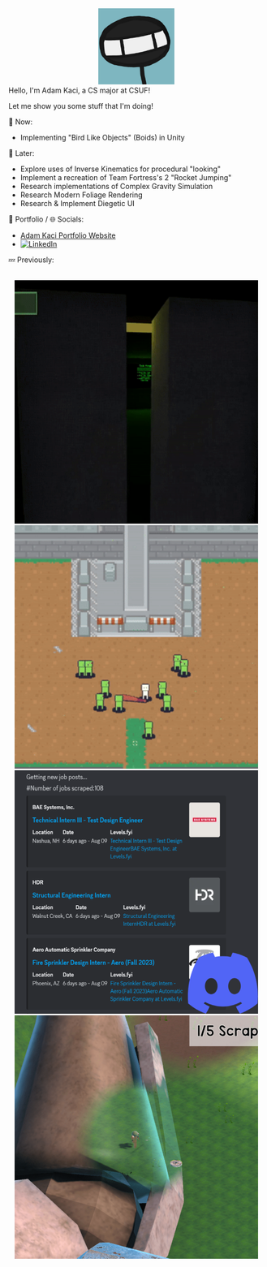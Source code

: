 <div align="center">
<img src="Images/Stickguy.png" width="150">
</div>
Hello, I'm Adam Kaci, a CS major at CSUF!

Let me show you some stuff that I'm doing!

:speech_balloon: Now:
- Implementing "Bird Like Objects" (Boids) in Unity

:thought_balloon: Later:
- Explore uses of Inverse Kinematics for procedural "looking"
- Implement a recreation of Team Fortress's 2 "Rocket Jumping"
- Research implementations of Complex Gravity Simulation
- Research Modern Foliage Rendering
- Research & Implement Diegetic UI

📝 Portfolio / 🌐 Socials:
- <a href = "https://adamkaciportfolio.myportfolio.com/work"> Adam Kaci Portfolio Website</a> </br>
- [![LinkedIn](https://img.shields.io/badge/-LinkedIn-0077B5?style=flat&logo=linkedin&logoColor=white)](https://www.linkedin.com/in/adam-kaci-70694a24b/) </br>

:zzz: Previously:

</br>

<div align="center">
  <a href="https://stickguy101.itch.io/disquietude"><img src="Images/Disquietude.gif" width="480"></a>
  <a href="https://github.com/Adam101k/2-The-Vault"><img src="Images/ToTheVault.gif" width="480"></a> </br>
  <a href="https://github.com/Adam101k/Internship-Discord-Bot"><img src="Images/DiscordBot.png"></a>
  <a href="https://github.com/Adam101k/Unity-Shipment"><img src="Images/Shipment.png"></a></br>
</br>
</div>
